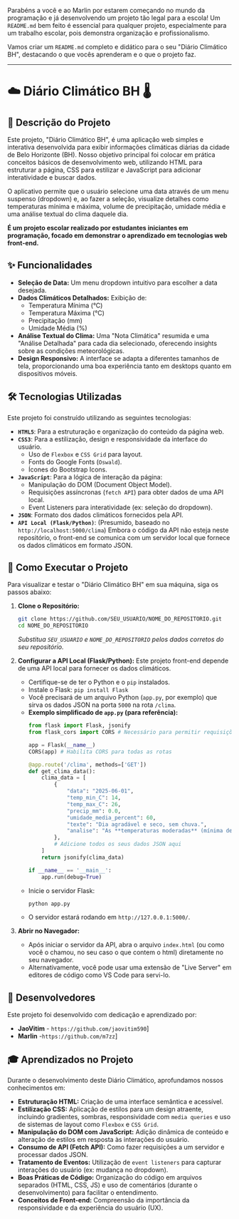 Parabéns a você e ao Marlin por estarem começando no mundo da programação e já desenvolvendo um projeto tão legal para a escola\! Um `README.md` bem feito é essencial para qualquer projeto, especialmente para um trabalho escolar, pois demonstra organização e profissionalismo.

Vamos criar um `README.md` completo e didático para o seu "Diário Climático BH", destacando o que vocês aprenderam e o que o projeto faz.

-----

# ☁️ Diário Climático BH 🌡️

## 📝 Descrição do Projeto

Este projeto, "Diário Climático BH", é uma aplicação web simples e interativa desenvolvida para exibir informações climáticas diárias da cidade de Belo Horizonte (BH). Nosso objetivo principal foi colocar em prática conceitos básicos de desenvolvimento web, utilizando HTML para estruturar a página, CSS para estilizar e JavaScript para adicionar interatividade e buscar dados.

O aplicativo permite que o usuário selecione uma data através de um menu suspenso (dropdown) e, ao fazer a seleção, visualize detalhes como temperaturas mínima e máxima, volume de precipitação, umidade média e uma análise textual do clima daquele dia.

**É um projeto escolar realizado por estudantes iniciantes em programação, focado em demonstrar o aprendizado em tecnologias web front-end.**

## ✨ Funcionalidades

  * **Seleção de Data:** Um menu dropdown intuitivo para escolher a data desejada.
  * **Dados Climáticos Detalhados:** Exibição de:
      * Temperatura Mínima (°C)
      * Temperatura Máxima (°C)
      * Precipitação (mm)
      * Umidade Média (%)
  * **Análise Textual do Clima:** Uma "Nota Climática" resumida e uma "Análise Detalhada" para cada dia selecionado, oferecendo insights sobre as condições meteorológicas.
  * **Design Responsivo:** A interface se adapta a diferentes tamanhos de tela, proporcionando uma boa experiência tanto em desktops quanto em dispositivos móveis.

## 🛠️ Tecnologias Utilizadas

Este projeto foi construído utilizando as seguintes tecnologias:

  * **`HTML5`**: Para a estruturação e organização do conteúdo da página web.
  * **`CSS3`**: Para a estilização, design e responsividade da interface do usuário.
      * Uso de `Flexbox` e `CSS Grid` para layout.
      * Fonts do Google Fonts (`Oswald`).
      * Ícones do Bootstrap Icons.
  * **`JavaScript`**: Para a lógica de interação da página:
      * Manipulação do DOM (Document Object Model).
      * Requisições assíncronas (`fetch API`) para obter dados de uma API local.
      * Event Listeners para interatividade (ex: seleção do dropdown).
  * **`JSON`**: Formato dos dados climáticos fornecidos pela API.
  * **`API Local (Flask/Python)`**: (Presumido, baseado no `http://localhost:5000/clima`) Embora o código da API não esteja neste repositório, o front-end se comunica com um servidor local que fornece os dados climáticos em formato JSON.

## 🚀 Como Executar o Projeto

Para visualizar e testar o "Diário Climático BH" em sua máquina, siga os passos abaixo:

1.  **Clone o Repositório:**

    ```bash
    git clone https://github.com/SEU_USUARIO/NOME_DO_REPOSITORIO.git
    cd NOME_DO_REPOSITORIO
    ```

    *Substitua `SEU_USUARIO` e `NOME_DO_REPOSITORIO` pelos dados corretos do seu repositório.*

2.  **Configurar a API Local (Flask/Python):**
    Este projeto front-end depende de uma API local para fornecer os dados climáticos.

      * Certifique-se de ter o Python e o `pip` instalados.
      * Instale o Flask: `pip install Flask`
      * Você precisará de um arquivo Python (`app.py`, por exemplo) que sirva os dados JSON na porta `5000` na rota `/clima`.
      * **Exemplo simplificado de `app.py` (para referência):**
        ```python
        from flask import Flask, jsonify
        from flask_cors import CORS # Necessário para permitir requisições do seu front-end

        app = Flask(__name__)
        CORS(app) # Habilita CORS para todas as rotas

        @app.route('/clima', methods=['GET'])
        def get_clima_data():
            clima_data = [
                {
                    "data": "2025-06-01",
                    "temp_min_C": 14,
                    "temp_max_C": 26,
                    "precip_mm": 0.0,
                    "umidade_media_percent": 60,
                    "texte": "Dia agradável e seco, sem chuva.",
                    "analise": "As **temperaturas moderadas** (mínima de 14°C e máxima de 26°C) e a **ausência total de precipitação** indicam um dia de **céu claro e clima estável**, perfeitamente **típico de outono em Belo Horizonte**. A umidade em 60% contribui para uma sensação de **conforto térmico**, tornando o dia ideal para atividades ao ar livre."
                },
                # Adicione todos os seus dados JSON aqui
            ]
            return jsonify(clima_data)

        if __name__ == '__main__':
            app.run(debug=True)
        ```
      * Inicie o servidor Flask:
        ```bash
        python app.py
        ```
      * O servidor estará rodando em `http://127.0.0.1:5000/`.

3.  **Abrir no Navegador:**

      * Após iniciar o servidor da API, abra o arquivo `index.html` (ou como você o chamou, no seu caso o que contem o html) diretamente no seu navegador.
      * Alternativamente, você pode usar uma extensão de "Live Server" em editores de código como VS Code para servi-lo.

## 👥 Desenvolvedores

Este projeto foi desenvolvido com dedicação e aprendizado por:

  * **JaoVitim** - `https://github.com/jaovitim590`]
  * **Marlin** -`https://github.com/m7zz`]

## 🎓 Aprendizados no Projeto

Durante o desenvolvimento deste Diário Climático, aprofundamos nossos conhecimentos em:

  * **Estruturação HTML:** Criação de uma interface semântica e acessível.
  * **Estilização CSS:** Aplicação de estilos para um design atraente, incluindo gradientes, sombras, responsividade com `media queries` e uso de sistemas de layout como `Flexbox` e `CSS Grid`.
  * **Manipulação do DOM com JavaScript:** Adição dinâmica de conteúdo e alteração de estilos em resposta às interações do usuário.
  * **Consumo de API (Fetch API):** Como fazer requisições a um servidor e processar dados JSON.
  * **Tratamento de Eventos:** Utilização de `event listeners` para capturar interações do usuário (ex: mudança no dropdown).
  * **Boas Práticas de Código:** Organização do código em arquivos separados (HTML, CSS, JS) e uso de comentários (durante o desenvolvimento) para facilitar o entendimento.
  * **Conceitos de Front-end:** Compreensão da importância da responsividade e da experiência do usuário (UX).
